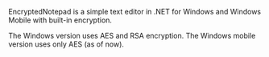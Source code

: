 EncryptedNotepad is a simple text editor in .NET for Windows and Windows Mobile with built-in encryption.

The Windows version uses AES and RSA encryption.
The Windows mobile version uses only AES (as of now).